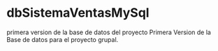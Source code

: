 # dbSistemaVentasMySql
primera version de la base de datos del proyecto
Primera Version de la Base de datos para el proyecto grupal.
